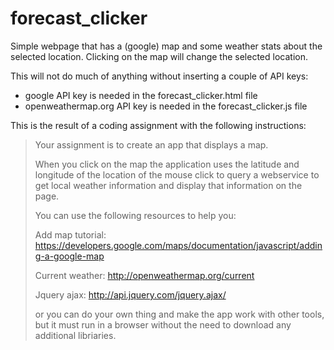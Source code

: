 # forecast_clicker

Simple webpage that has a (google) map and some weather stats about the
selected location. Clicking on the map will change the selected location.

This will not do much of anything without inserting a couple of API keys:
* google API key is needed in the forecast_clicker.html file
* openweathermap.org API key is needed in the forecast_clicker.js file

This is the result of a coding assignment with the following instructions:

>Your assignment is to create an app that displays a map.
>
>When you click on the map the application uses the latitude and longitude
>of the location of the mouse click to query a webservice to get local
>weather information and display that information on the page.
>
>You can use the following resources to help you:
>
>  Add map tutorial:
>  https://developers.google.com/maps/documentation/javascript/adding-a-google-map
>
>  Current weather:
>  http://openweathermap.org/current
>
>  Jquery ajax:
>  http://api.jquery.com/jquery.ajax/
>
>or you can do your own thing and make the app work with other tools, but it
>must run in a browser without the need to download any additional libriaries.
